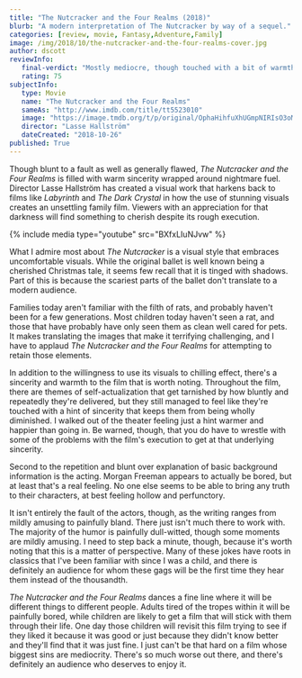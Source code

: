 ```yaml
---
title: "The Nutcracker and the Four Realms (2018)"
blurb: "A modern interpretation of The Nutcracker by way of a sequel."
categories: [review, movie, Fantasy,Adventure,Family]
image: /img/2018/10/the-nutcracker-and-the-four-realms-cover.jpg
author: dscott
reviewInfo:
   final-verdict: "Mostly mediocre, though touched with a bit of warmth and weirdness that some will cherish."
   rating: 75
subjectInfo:
   type: Movie
   name: "The Nutcracker and the Four Realms"
   sameAs: "http://www.imdb.com/title/tt5523010"
   image: "https://image.tmdb.org/t/p/original/OphaHihfuXhUGmpNIRIsO3oMgm.jpg"
   director: "Lasse Hallström"
   dateCreated: "2018-10-26"
published: True
---
```



Though blunt to a fault as well as generally flawed, *The Nutcracker and the Four Realms* is filled with warm sincerity wrapped around nightmare fuel. Director Lasse Hallström has created a visual work that harkens back to films like *Labyrinth* and *The Dark Crystal* in how the use of stunning visuals creates an unsettling family film. Viewers with an appreciation for that darkness will find something to cherish despite its rough execution.

{% include media type="youtube" src="BXfxLIuNJvw" %}

What I admire most about *The Nutcracker* is a visual style that embraces uncomfortable visuals. While the original ballet is well known being a cherished Christmas tale, it seems few recall that it is tinged with shadows. Part of this is because the scariest parts of the ballet don't translate to a modern audience. 

Families today aren't familiar with the filth of rats, and probably haven't been for a few generations. Most children today haven't seen a rat, and those that have probably have only seen them as clean well cared for pets. It makes translating the images that make it terrifying challenging, and I have to applaud *The Nutcracker and the Four Realms* for attempting to retain those elements. 

In addition to the willingness to use its visuals to chilling effect, there's a sincerity and warmth to the film that is worth noting. Throughout the film, there are themes of self-actualization that get tarnished by how bluntly and repeatedly they're delivered, but they still managed to feel like they're touched with a hint of sincerity that keeps them from being wholly diminished. I walked out of the theater feeling just a hint warmer and happier than going in. Be warned, though, that you do have to wrestle with some of the problems with the film's execution to get at that underlying sincerity. 

Second to the repetition and blunt over explanation of basic background information is the acting. Morgan Freeman appears to actually be bored, but at least that's a real feeling. No one else seems to be able to bring any truth to their characters, at best feeling hollow and perfunctory. 

It isn't entirely the fault of the actors, though, as the writing ranges from mildly amusing to painfully bland. There just isn't much there to work with. The majority of the humor is painfully dull-witted, though some moments are mildly amusing. I need to step back a minute, though, because it's worth noting that this is a matter of perspective. Many of these jokes have roots in classics that I've been familiar with since I was a child, and there is definitely an audience for whom these gags will be the first time they hear them instead of the thousandth. 

*The Nutcracker and the Four Realms* dances a fine line where it will be different things to different people. Adults tired of the tropes within it will be painfully bored, while children are likely to get a film that will stick with them through their life. One day those children will revisit this film trying to see if they liked it because it was good or just because they didn't know better and they'll find that it was just fine. I just can't be that hard on a film whose biggest sins are mediocrity. There's so much worse out there, and there's definitely an audience who deserves to enjoy it.


